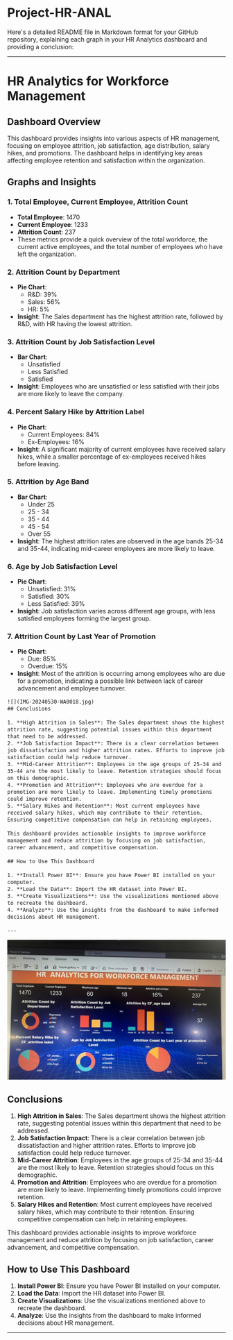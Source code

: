 # Project-HR-ANAL
Here's a detailed README file in Markdown format for your GitHub repository, explaining each graph in your HR Analytics dashboard and providing a conclusion:

---

# HR Analytics for Workforce Management

## Dashboard Overview

This dashboard provides insights into various aspects of HR management, focusing on employee attrition, job satisfaction, age distribution, salary hikes, and promotions. The dashboard helps in identifying key areas affecting employee retention and satisfaction within the organization.

## Graphs and Insights

### 1. Total Employee, Current Employee, Attrition Count
- **Total Employee**: 1470
- **Current Employee**: 1233
- **Attrition Count**: 237
- These metrics provide a quick overview of the total workforce, the current active employees, and the total number of employees who have left the organization.

### 2. Attrition Count by Department
- **Pie Chart**:
  - R&D: 39%
  - Sales: 56%
  - HR: 5%
- **Insight**: The Sales department has the highest attrition rate, followed by R&D, with HR having the lowest attrition.

### 3. Attrition Count by Job Satisfaction Level
- **Bar Chart**:
  - Unsatisfied
  - Less Satisfied
  - Satisfied
- **Insight**: Employees who are unsatisfied or less satisfied with their jobs are more likely to leave the company.

### 4. Percent Salary Hike by Attrition Label
- **Pie Chart**:
  - Current Employees: 84%
  - Ex-Employees: 16%
- **Insight**: A significant majority of current employees have received salary hikes, while a smaller percentage of ex-employees received hikes before leaving.

### 5. Attrition by Age Band
- **Bar Chart**:
  - Under 25
  - 25 - 34
  - 35 - 44
  - 45 - 54
  - Over 55
- **Insight**: The highest attrition rates are observed in the age bands 25-34 and 35-44, indicating mid-career employees are more likely to leave.

### 6. Age by Job Satisfaction Level
- **Pie Chart**:
  - Unsatisfied: 31%
  - Satisfied: 30%
  - Less Satisfied: 39%
- **Insight**: Job satisfaction varies across different age groups, with less satisfied employees forming the largest group.

### 7. Attrition Count by Last Year of Promotion
- **Pie Chart**:
  - Due: 85%
  - Overdue: 15%
- **Insight**: Most of the attrition is occurring among employees who are due for a promotion, indicating a possible link between lack of career advancement and employee turnover.
~~~
![](IMG-20240530-WA0018.jpg)
## Conclusions

1. **High Attrition in Sales**: The Sales department shows the highest attrition rate, suggesting potential issues within this department that need to be addressed.
2. **Job Satisfaction Impact**: There is a clear correlation between job dissatisfaction and higher attrition rates. Efforts to improve job satisfaction could help reduce turnover.
3. **Mid-Career Attrition**: Employees in the age groups of 25-34 and 35-44 are the most likely to leave. Retention strategies should focus on this demographic.
4. **Promotion and Attrition**: Employees who are overdue for a promotion are more likely to leave. Implementing timely promotions could improve retention.
5. **Salary Hikes and Retention**: Most current employees have received salary hikes, which may contribute to their retention. Ensuring competitive compensation can help in retaining employees.

This dashboard provides actionable insights to improve workforce management and reduce attrition by focusing on job satisfaction, career advancement, and competitive compensation.

## How to Use This Dashboard

1. **Install Power BI**: Ensure you have Power BI installed on your computer.
2. **Load the Data**: Import the HR dataset into Power BI.
3. **Create Visualizations**: Use the visualizations mentioned above to recreate the dashboard.
4. **Analyze**: Use the insights from the dashboard to make informed decisions about HR management.

---
~~~
![](IMG-20240530-WA0018_1.jpg)
## Conclusions

1. **High Attrition in Sales**: The Sales department shows the highest attrition rate, suggesting potential issues within this department that need to be addressed.
2. **Job Satisfaction Impact**: There is a clear correlation between job dissatisfaction and higher attrition rates. Efforts to improve job satisfaction could help reduce turnover.
3. **Mid-Career Attrition**: Employees in the age groups of 25-34 and 35-44 are the most likely to leave. Retention strategies should focus on this demographic.
4. **Promotion and Attrition**: Employees who are overdue for a promotion are more likely to leave. Implementing timely promotions could improve retention.
5. **Salary Hikes and Retention**: Most current employees have received salary hikes, which may contribute to their retention. Ensuring competitive compensation can help in retaining employees.

This dashboard provides actionable insights to improve workforce management and reduce attrition by focusing on job satisfaction, career advancement, and competitive compensation.

## How to Use This Dashboard

1. **Install Power BI**: Ensure you have Power BI installed on your computer.
2. **Load the Data**: Import the HR dataset into Power BI.
3. **Create Visualizations**: Use the visualizations mentioned above to recreate the dashboard.
4. **Analyze**: Use the insights from the dashboard to make informed decisions about HR management.

---
